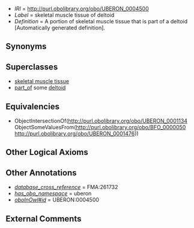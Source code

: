  * *IRI* = http://purl.obolibrary.org/obo/UBERON_0004500
 * *Label* = skeletal muscle tissue of deltoid
 * *Definition* = A portion of skeletal muscle tissue that is part of a deltoid [Automatically generated definition].

## Synonyms


## Superclasses

 * [skeletal muscle tissue](../../UBERON/34/UBERON_0001134.md)
 * [part_of](../../BFO/50/BFO_0000050.md) some [deltoid](../../UBERON/76/UBERON_0001476.md)

## Equivalencies

 * ObjectIntersectionOf(<http://purl.obolibrary.org/obo/UBERON_0001134> ObjectSomeValuesFrom(<http://purl.obolibrary.org/obo/BFO_0000050> <http://purl.obolibrary.org/obo/UBERON_0001476>))

## Other Logical Axioms


## Other Annotations

 * *[database_cross_reference](../../ef/oboInOwl#hasDbXref.md)* = FMA:261732
 * *[has_obo_namespace](../../ce/oboInOwl#hasOBONamespace.md)* = uberon
 * *[oboInOwl#id](../../id/oboInOwl#id.md)* = UBERON:0004500

## External Comments

